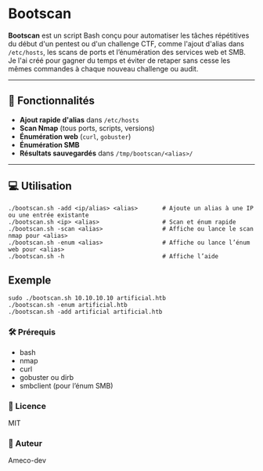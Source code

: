 # Bootscan

**Bootscan** est un script Bash conçu pour automatiser les tâches répétitives du début d'un pentest ou d'un challenge CTF, comme l'ajout d'alias dans `/etc/hosts`, les scans de ports et l’énumération des services web et SMB.  
Je l'ai créé pour gagner du temps et éviter de retaper sans cesse les mêmes commandes à chaque nouveau challenge ou audit.

---

## 🚀 Fonctionnalités

- **Ajout rapide d'alias** dans `/etc/hosts`
- **Scan Nmap** (tous ports, scripts, versions)
- **Énumération web** (`curl`, `gobuster`)
- **Énumération SMB**
- **Résultats sauvegardés** dans `/tmp/bootscan/<alias>/`

---

## 💻 Utilisation

```
./bootscan.sh -add <ip/alias> <alias>       # Ajoute un alias à une IP ou une entrée existante
./bootscan.sh <ip> <alias>                  # Scan et énum rapide
./bootscan.sh -scan <alias>                 # Affiche ou lance le scan nmap pour <alias>
./bootscan.sh -enum <alias>                 # Affiche ou lance l’énum web pour <alias>
./bootscan.sh -h                            # Affiche l’aide
```

## Exemple
```
sudo ./bootscan.sh 10.10.10.10 artificial.htb
./bootscan.sh -enum artificial.htb
./bootscan.sh -add artificial artificial.htb
```

### 🛠️ Prérequis
- bash
- nmap
- curl
- gobuster ou dirb
- smbclient (pour l’énum SMB)
  
### 📄 Licence
MIT

### 👤 Auteur
Ameco-dev
